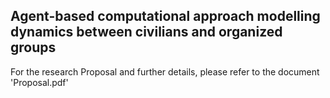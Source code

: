 ## Agent-based computational approach modelling dynamics between civilians and organized groups
For the research Proposal and further details, please refer to the document 'Proposal.pdf'

